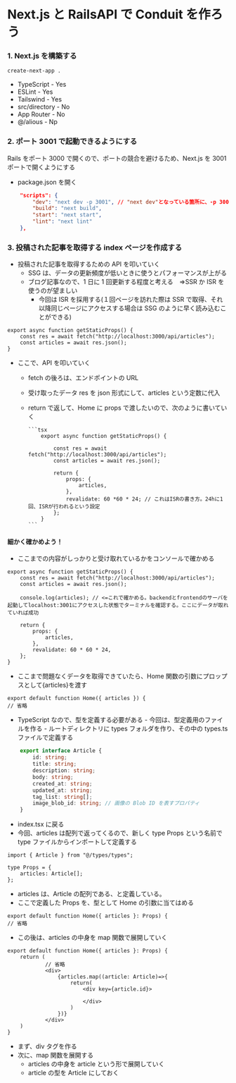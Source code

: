# Next.js と RailsAPI で Conduit を作ろう

### 1. Next.js を構築する

```bash
create-next-app .
```

-   TypeScript - Yes
-   ESLint - Yes
-   Tailswind - Yes
-   src/directory - No
-   App Router - No
-   @/alious - Np

### 2. ポート 3001 で起動できるようにする

Rails をポート 3000 で開くので、ポートの競合を避けるため、Next.js を 3001 ポートで開くようにする

-   package.json を開く

```json:package.json
    "scripts": {
        "dev": "next dev -p 3001", // "next dev"となっている箇所に、-p 3001を追記
        "build": "next build",
        "start": "next start",
        "lint": "next lint"
    },
```

### 3. 投稿された記事を取得する index ページを作成する

-   投稿された記事を取得するための API を叩いていく
    -   SSG は、データの更新頻度が低いときに使うとパフォーマンスが上がる
    -   ブログ記事なので、1 日に 1 回更新する程度と考える　=>SSR か ISR を使うのが望ましい
        -   今回は ISR を採用する(１回ページを訪れた際は SSR で取得、それ以降同じページにアクセスする場合は SSG のように早く読み込むことができる)

```tsx
export async function getStaticProps() {
    const res = await fetch("http://localhost:3000/api/articles");
    const articles = await res.json();
}
```

-   ここで、API を叩いていく

    -   fetch の後ろは、エンドポイントの URL
    -   受け取ったデータ res を json 形式にして、articles という定数に代入
    -   return で返して、Home に props で渡したいので、次のように書いていく

            ```tsx
                export async function getStaticProps() {

                    const res = await fetch("http://localhost:3000/api/articles");
                    const articles = await res.json();

                    return {
                        props: {
                            articles,
                        },
                        revalidate: 60 *60 * 24; // これはISRの書き方。24hに1回、ISRが行われるという設定
                    };
                }
            ```

#### 細かく確かめよう！

-   ここまでの内容がしっかりと受け取れているかをコンソールで確かめる

```tsx
export async function getStaticProps() {
    const res = await fetch("http://localhost:3000/api/articles");
    const articles = await res.json();

    console.log(articles); // <=これで確かめる。backendとfrontendのサーバを起動してlocalhost:3001にアクセスした状態でターミナルを確認する。ここにデータが取れていれば成功

    return {
        props: {
            articles,
        },
        revalidate: 60 * 60 * 24,
    };
}
```

-   ここまで問題なくデータを取得できていたら、Home 関数の引数にプロップスとして{articles}を渡す

```tsx
export default function Home({ articles }) {
// 省略
```

-   TypeScript なので、型を定義する必要がある - 今回は、型定義用のファイルを作る - ルートディレクトリに types フォルダを作り、その中の types.ts ファイルで定義する

```ts:types.ts
    export interface Article {
        id: string;
        title: string;
        description: string;
        body: string;
        created_at: string;
        updated_at: string;
        tag_list: string[];
        image_blob_id: string; // 画像の Blob ID を表すプロパティ
    }
```

-   index.tsx に戻る
-   今回、articles は配列で返ってくるので、新しく type Props という名前で type ファイルからインポートして定義する

```tsx
import { Article } from "@/types/types";

type Props = {
    articles: Article[];
};
```

-   articles は、Article の配列である、と定義している。
-   ここで定義した Props を、型として Home の引数に当てはめる

```tsx
export default function Home({ articles }: Props) {
// 省略
```

-   この後は、articles の中身を map 関数で展開していく

```tsx:index.tsx
export default function Home({ articles }: Props) {
    return (
            // 省略
            <div>
                {articles.map((article: Article)=>{
                    return(
                        <div key={article.id}>

                        </div>
                    )
                })}
            </div>
    )
}
```

-   まず、div タグを作る
-   次に、map 関数を展開する
    -   articles の中身を article という形で展開していく
    -   article の型を Article にしておく
